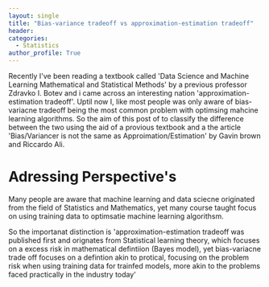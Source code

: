 ```yaml
---
layout: single
title: "Bias-variance tradeoff vs approximation-estimation tradeoff"
header:
categories:
  - Statistics
author_profile: True
---
```

Recently I've been reading a textbook called 'Data Science and Machine Learning Mathematical and Statistical Methods' by a previous professor Zdravko I. Botev and i came across an interesting nation 'approximation-estimation tradeoff'. Uptil now I, like most people was only aware of bias-variacne tradeoff being the most common problem with optimsing mahcine learning algorithms. So the aim of this post of to classify the difference between the two using the aid of a provious textbook and a the article 'Bias/Variancer is not the same as Approimation/Estimation' by Gavin brown and Riccardo Ali. 

# Adressing Perspective's 

Many people are aware that machine learning and data sciecne originated from the field of Statistics and Mathematics, yet many course taught focus on using training data to optimsatie machine learning algorithsm. 

So the importanat distinction is 'approximation-estimation tradeoff was published first and orignates from Statistical learning theory, which focuses on a excess risk in mathematical defintiion (Bayes model), yet bias-variacne trade off focuses on a defintion akin to protical, focusing on the problem risk when using training data for trainfed models, more akin to the problems faced practically in the industry today' 






